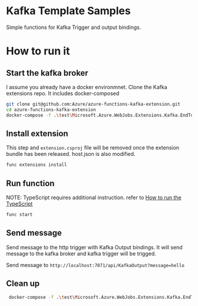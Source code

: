 # Kafka Template Samples

Simple functions for Kafka Trigger and output bindings. 

# How to run it 

## Start the kafka broker 

I assume you already have a docker environmnet. 
Clone the Kafka extensions repo. It includes docker-composed

```bash
git clone git@github.com:Azure/azure-functions-kafka-extension.git
cd azure-functions-kafka-extension
docker-compose -f .\test\Microsoft.Azure.WebJobs.Extensions.Kafka.EndToEndTests\kafka-singlenode-compose.yaml up -d
```

## Install extension

This step and `extension.csproj` file will be removed once the extension bundle has been released. host.json is also modified.

```bash
func extensions install
```

## Run function

NOTE: TypeScript requires additional instruction. refer to [How to run the TypeScript](TypeScript/Readme.md)

```bash
func start
```

## Send message 

Send message to the http trigger with Kafka Output bindings. It will send message to the kafka broker and kafka trigger will be trigged.

Send message to `http://localhost:7071/api/KafkaOutput?message=hello`

## Clean up

```bash
 docker-compose -f .\test\Microsoft.Azure.WebJobs.Extensions.Kafka.EndToEndTests\kafka-singlenode-compose.yaml down
```